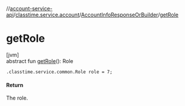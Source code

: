 //[account-service-api](../../../index.md)/[classtime.service.account](../index.md)/[AccountInfoResponseOrBuilder](index.md)/[getRole](get-role.md)

# getRole

[jvm]\
abstract fun [getRole](get-role.md)(): Role

`.classtime.service.common.Role role = 7;`

#### Return

The role.
